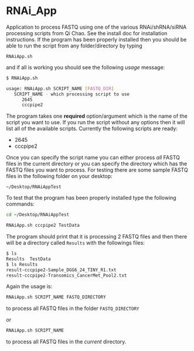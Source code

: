 # RNAi_App

Application to process FASTQ using one of the various RNAi/shRNA/siRNA processing scripts from Qi Chao. See the install doc for installation instructions. If the program has been properly installed then you should be able to run the script from any folder/directory by typing 

```
RNAiApp.sh
```

and if all is working you should see the following _usage_ message:


```bash
$ RNAiApp.sh 

usage: RNAiApp.sh SCRIPT_NAME [FASTQ_DIR]
   SCRIPT_NAME - which processing script to use
      2645
      cccpipe2

```

The program takes one __required__ option/argument which is the name of the script you want to use. If you run the script without any options then it will list all of the available scripts. Currently the following scripts are ready:

* 2645
* cccpipe2

Once you can specify the script name you can either process _all_ FASTQ files in the current directory or you can specify the directory which has the FASTQ files you want to process. For testing there are some sample FASTQ files in the following folder on your desktop:

```
~/Desktop/RNAiAppTest
```

To test that the program has been properly installed type the following commands:

```bash
cd ~/Desktop/RNAiAppTest

RNAiApp.sh cccpipe2 TestData
```

The program should print that it is processing 2 FASTQ files and then there will be a directory called `Results` with the followings files:


```bash
$ ls
Results  TestData
$ ls Results
result-cccpipe2-Sample_DGG6_24_TINY_R1.txt
result-cccpipe2-Transomics_CancerMet_Pool2.txt
```

Again the usage is:

```bash
RNAiApp.sh SCRIPT_NAME FASTQ_DIRECTORY
```

to process all FASTQ files in the folder `FASTQ_DIRECTORY`

or

```bash
RNAiApp.sh SCRIPT_NAME
```

to process all FASTQ files in the _current_ directory.

